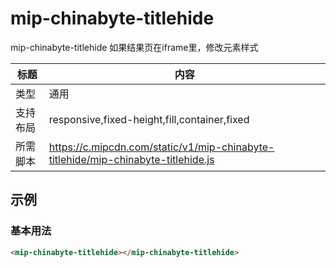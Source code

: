 # mip-chinabyte-titlehide

mip-chinabyte-titlehide 如果结果页在iframe里，修改元素样式

标题|内容
----|----
类型|通用
支持布局|responsive,fixed-height,fill,container,fixed
所需脚本|https://c.mipcdn.com/static/v1/mip-chinabyte-titlehide/mip-chinabyte-titlehide.js

## 示例

### 基本用法
```html
<mip-chinabyte-titlehide></mip-chinabyte-titlehide>
```




